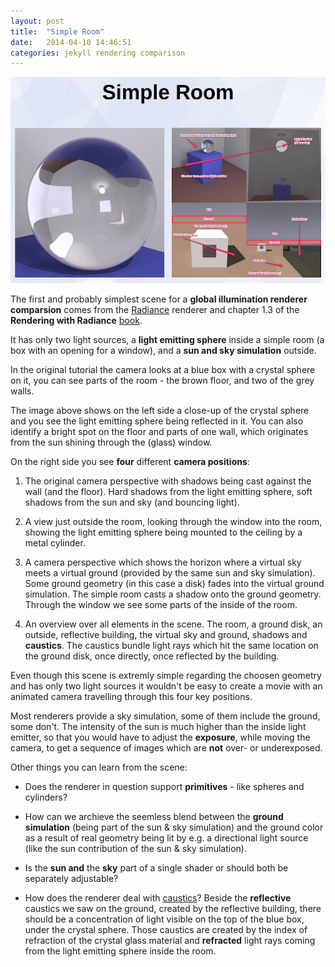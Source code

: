 ```yaml
---
layout: post
title:  "Simple Room"
date:   2014-04-10 14:46:51
categories: jekyll rendering comparison
---
```


<img src="/assets/simple_room.png" alt="Simple room" width="964"
class="img-thumbnail"/>

The first and probably simplest scene for a __global illumination
renderer comparsion__ comes from the [Radiance][radiance] renderer and
chapter 1.3 of the __Rendering with Radiance__ [book][book].

It has only two light sources, a __light emitting sphere__ inside a
simple room (a box with an opening for a window), and a __sun and sky
simulation__ outside.

In the original tutorial the camera looks at a blue box with a crystal
sphere on it, you can see parts of the room - the brown floor, and two
of the grey walls.

The image above shows on the left side a close-up of the crystal
sphere and you see the light emitting sphere being reflected in
it. You can also identify a bright spot on the floor and parts of one
wall, which originates from the sun shining through the (glass)
window.

On the right side you see __four__ different __camera positions__:

1. The original camera perspective with shadows being cast against the
   wall (and the floor). Hard shadows from the light emitting sphere,
   soft shadows from the sun and sky (and bouncing light).

2. A view just outside the room, looking through the window into the
   room, showing the light emitting sphere being mounted to the
   ceiling by a metal cylinder.

3. A camera perspective which shows the horizon where a virtual sky
   meets a virtual ground (provided by the same sun and sky
   simulation). Some ground geometry (in this case a disk) fades into
   the virtual ground simulation. The simple room casts a shadow onto
   the ground geometry. Through the window we see some parts of the
   inside of the room.

4. An overview over all elements in the scene. The room, a ground
   disk, an outside, reflective building, the virtual sky and ground,
   shadows and __caustics__. The caustics bundle light rays which hit
   the same location on the ground disk, once directly, once reflected
   by the building.

Even though this scene is extremly simple regarding the choosen
geometry and has only two light sources it wouldn't be easy to create
a movie with an animated camera travelling through this four key
positions.

Most renderers provide a sky simulation, some of them include the
ground, some don't. The intensity of the sun is much higher than the
inside light emitter, so that you would have to adjust the
__exposure__, while moving the camera, to get a sequence of images
which are __not__ over- or underexposed.

Other things you can learn from the scene:

- Does the renderer in question support __primitives__ - like spheres
  and cylinders?

- How can we archieve the seemless blend between the __ground
  simulation__ (being part of the sun & sky simulation) and the ground
  color as a result of real geometry being lit by e.g. a directional
  light source (like the sun contribution of the sun & sky
  simulation).

- Is the __sun and__ the __sky__ part of a single shader or should
  both be separately adjustable?

- How does the renderer deal with [caustics][caustics]? Beside the
  __reflective__ caustics we saw on the ground, created by the
  reflective building, there should be a concentration of light
  visible on the top of the blue box, under the crystal sphere. Those
  caustics are created by the index of refraction of the crystal glass
  material and __refracted__ light rays coming from the light emitting
  sphere inside the room.

[radiance]: http://radsite.lbl.gov/radiance
[book]:     http://radsite.lbl.gov/radiance/book/index.html
[caustics]: https://en.wikipedia.org/wiki/Caustic_%28optics%29